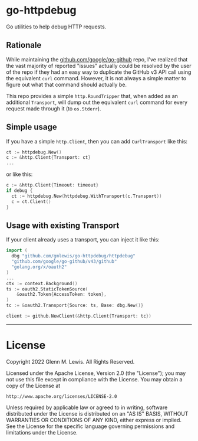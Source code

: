 # go-httpdebug

Go utilities to help debug HTTP requests.

## Rationale

While maintaining the [github.com/google/go-github](https://github.com/google/go-github)
repo, I've realized that the vast majority of reported "issues" actually could be
resolved by the user of the repo if they had an easy way to duplicate the
GitHub v3 API call using the equivalent `curl` command. However, it is not always
a simple matter to figure out what that command should actually be.

This repo provides a simple `http.RoundTripper` that, when added as an additional
`Transport`, will dump out the equivalent `curl` command for every request made
through it (to `os.Stderr`).

## Simple usage

If you have a simple `http.Client`, then you can add `CurlTransport` like this:

```go
ct := httpdebug.New()
c := &http.Client{Transport: ct}
...
```

or like this:

```go
c := &http.Client{Timeout: timeout}
if debug {
  ct := httpdebug.New(httpdebug.WithTransport(c.Transport))
  c = ct.Client()
}
```

## Usage with existing Transport

If your client already uses a transport, you can inject it like this:

```go
import (
  dbg "github.com/gmlewis/go-httpdebug/httpdebug"
  "github.com/google/go-github/v43/github"
  "golang.org/x/oauth2"
)
...
ctx := context.Background()
ts := oauth2.StaticTokenSource(
	&oauth2.Token{AccessToken: token},
)
tc := &oauth2.Transport{Source: ts, Base: dbg.New()}

client := github.NewClient(&http.Client{Transport: tc})
```

----------------------------------------------------------------------

# License

Copyright 2022 Glenn M. Lewis. All Rights Reserved.

Licensed under the Apache License, Version 2.0 (the "License");
you may not use this file except in compliance with the License.
You may obtain a copy of the License at

    http://www.apache.org/licenses/LICENSE-2.0

Unless required by applicable law or agreed to in writing, software
distributed under the License is distributed on an "AS IS" BASIS,
WITHOUT WARRANTIES OR CONDITIONS OF ANY KIND, either express or implied.
See the License for the specific language governing permissions and
limitations under the License.
